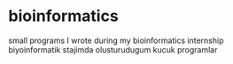 # bioinformatics
<html>
small programs I wrote during my bioinformatics internship <br />
biyoinformatik stajimda olusturudugum kucuk programlar<br />
</html>
